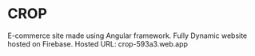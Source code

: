 # CROP
E-commerce site made using Angular framework. Fully Dynamic website hosted on Firebase.
Hosted URL: crop-593a3.web.app
